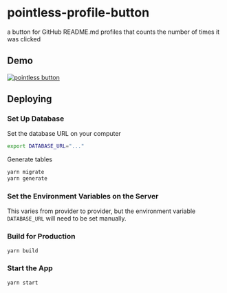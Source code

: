 # pointless-profile-button

a button for GitHub README.md profiles that counts the number of times it was clicked

## Demo

[![pointless button](https://pointless-profile-button.vercel.app/api/button)](https://pointless-profile-button.vercel.app)

## Deploying

### Set Up Database

Set the database URL on your computer

```bash
export DATABASE_URL="..."
```

Generate tables

```bash
yarn migrate
yarn generate
```

### Set the Environment Variables on the Server

This varies from provider to provider, but the environment variable `DATABASE_URL` will need to be set manually.

### Build for Production

```bash
yarn build
```

### Start the App

```bash
yarn start
```
